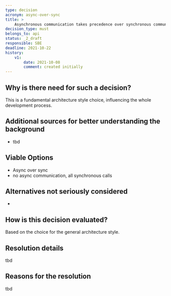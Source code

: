 ```yaml
---
type: decision
acronym: async-over-sync
title: >
    Asynchronous communication takes precedence over synchronous communication
decision_type: must
belongs_to: api
status: _2_draft
responsible: SBE
deadline: 2021-10-22
history:
    v1:
        date: 2021-10-08
        comment: created initially
---
```


## Why is there need for such a decision?

This is a fundamental architecture style choice, influencing the whole development process.

## Additional sources for better understanding the background

* tbd

## Viable Options

* Async over sync
* no async communication, all synchronous calls


## Alternatives not seriously considered

-


## How is this decision evaluated?

Based on the choice for the general architecture style.

 
## Resolution details

tbd

## Reasons for the resolution

tbd

